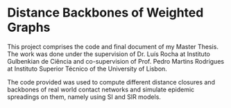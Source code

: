 # Distance Backbones of Weighted Graphs

This project comprises the code and final document of my Master Thesis.
The work was done under the supervision of Dr. Luís Rocha at Instituto Gulbenkian de Ciência and co-supervision of Prof. Pedro Martins Rodrigues at Instituto Superior Técnico of the University of Lisbon.

The code provided was used to compute different distance closures and backbones of real world contact networks and simulate epidemic spreadings on them, namely using SI and SIR models.
